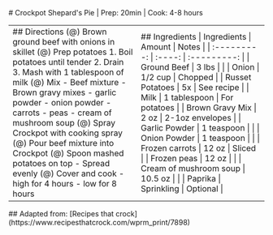 <title>Crockpot Shepard's Pie</title>
# Crockpot Shepard's Pie | Prep: 20min | Cook: 4-8 hours
<table>
    <tr>
        <td>
## Directions
(@) Brown ground beef with onions in skillet
(@) Prep potatoes
    1. Boil potatoes until tender
    2. Drain
    3. Mash with 1 tablespoon of milk
(@) Mix
    - Beef mixture
    - Brown gravy mixes
    - garlic powder
    - onion powder
    - carrots
    - peas
    - cream of mushroom soup
(@) Spray Crockpot with cooking spray
(@) Pour beef mixture into Crockpot
(@) Spoon mashed potatoes on top
    - Spread evenly
(@) Cover and cook
    - high for 4 hours
    - low for 8 hours
    </td>
    <td>
## Ingredients
| Ingredients | Amount | Notes |
| :---------: | :----: | :---------: |
| Ground Beef | 3 lbs |  |
| Onion | 1/2 cup | Chopped |
| Russet Potatoes | 5x | See recipe |
| Milk | 1 tablespoon | For potatoes |
| Brown Gravy Mix | 2 oz | 2-1oz envelopes |
| Garlic Powder | 1 teaspoon |  |
| Onion Powder | 1 teaspoon |  |
| Frozen carrots | 12 oz | Sliced |
| Frozen peas | 12 oz |  |
| Cream of mushroom soup | 10.5 oz |  |
| Paprika | Sprinkling | Optional |
    </td>
    </tr>
</table>

<div class="noprint">
## Adapted from: [Recipes that crock](https://www.recipesthatcrock.com/wprm_print/7898)
</div>